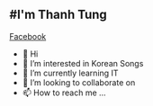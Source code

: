 #I'm Thanh Tung
---

[Facebook](https://www.facebook.com/graythegenuinee/)

- 👋 Hi
- 👀 I’m interested in Korean Songs
- 🌱 I’m currently learning IT
- 💞️ I’m looking to collaborate on 
- 📫 How to reach me ...

<!---
tung3122001/tung3122001 is a ✨ special ✨ repository because its `README.md` (this file) appears on your GitHub profile.
You can click the Preview link to take a look at your changes.
--->
